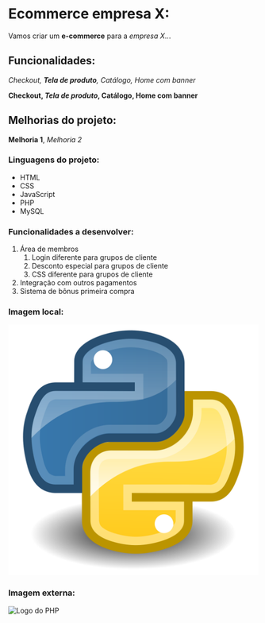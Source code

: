 # Ecommerce empresa X:

Vamos criar um **e-commerce** para a *empresa X*...

## Funcionalidades:

_Checkout, **Tela de produto**, Catálogo, Home com banner_

**Checkout, _Tela de produto_, Catálogo, Home com banner**

## Melhorias do projeto:

__Melhoria 1__, _Melhoria 2_

### Linguagens do projeto:

* HTML
* CSS
* JavaScript
* PHP
* MySQL

### Funcionalidades a desenvolver:

1. Área de membros
    1. Login diferente para grupos de cliente
    2. Desconto especial para grupos de cliente
    3. CSS diferente para grupos de cliente
2. Integração com outros pagamentos
3. Sistema de bônus primeira compra 

### Imagem local:

![Logo do Python](img/Python.png)

### Imagem externa:

![Logo do PHP](https://play-lh.googleusercontent.com/cyTI43JCjc4L-e1m7FvJhI1VhmTSJ4AMNZoqhkp0Xm6_NOtHbaewp9UPVLw5R3-tZIU)